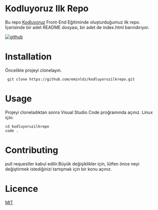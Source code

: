 # Kodluyoruz Ilk Repo
Bu repo [Kodluyoruz](http://kodluyoruz.org) Front-End Eğitiminde oluşturduğumuz ilk repo. İçerisinde bir adet README dosyası, bir adet de index.html barındırıyor. 

<a href="https://ibb.co/xhYL5qd"><img src="https://i.ibb.co/31vdhmQ/github.png" alt="github" border="0"></a>

# Installation
 Öncelikle projeyi clonelayın.

 ```
  git clone https://github.com/eminldz/kodluyoruzilkrepo.git

 ```
 # Usage
 Projeyi cloneladıktan sonra Visual Studio Code proğramında açınız. 
 Linux için:

 ```
 cd kodluyoruzilkrepo
 code .
 ```

 # Contributing
 pull requestler kabul edilir.Büyük değişiklikler için, lütfen önce neyi değiştirmek istediğinizi tartışmak için bir konu açınız.

 # Licence

 [MIT](https://choosealicense.com/licenses/mit/)
